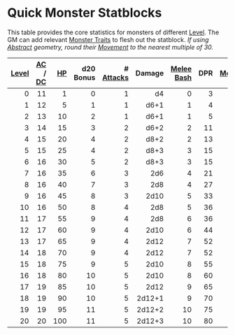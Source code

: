 # Quick Monster Statblocks

This table provides the core statistics for monsters of different [Level](../../Player%20Characters/Derived%20Statistics/Level.md). The GM can add relevant [Monster Traits](Monster%20Traits.md) to flesh out the statblock.
*If using [Abstract](../../Game%20Procedures/Core%20Procedures/Geometry.md#Abstract) geometry, round their [Movement](../../Game%20Procedures/Combat/Movement.md) to the nearest multiple of 30.*

| [Level](../../Player%20Characters/Derived%20Statistics/Level.md) | [AC](../../Player%20Characters/Derived%20Statistics/Armor%20Class.md) / [DC](../../Game%20Procedures/Core%20Procedures/DC.md) | [HP](../../Player%20Characters/Derived%20Statistics/Health%20Points.md) | d20 Bonus | # [Attacks](../../Game%20Procedures/Combat/Attack.md) | Damage | [Melee Bash](../../Game%20Procedures/Combat/Melee%20Attack.md#Melee%20Bash) | DPR | [Movement](../../Game%20Procedures/Combat/Movement.md) |
| ---------------------------------------------------------------: | ----------------------------------------------------------------------------------------------------------------------------: | ----------------------------------------------------------------------: | --------: | ----------------------------------------------------: | -----: | --------------------------------------------------------------------------: | --: | -----------------------------------------------------: |
|                                                                0 |                                                                                                                            11 |                                                                       1 |         0 |                                                     1 |     d4 |                                                                           0 |   3 |                                                     30 |
|                                                                1 |                                                                                                                            12 |                                                                       5 |         1 |                                                     1 |   d6+1 |                                                                           1 |   4 |                                                     30 |
|                                                                2 |                                                                                                                            13 |                                                                      10 |         2 |                                                     1 |   d6+1 |                                                                           1 |   5 |                                                     30 |
|                                                                3 |                                                                                                                            14 |                                                                      15 |         3 |                                                     2 |   d6+2 |                                                                           2 |  11 |                                                     35 |
|                                                                4 |                                                                                                                            15 |                                                                      20 |         4 |                                                     2 |   d8+2 |                                                                           2 |  13 |                                                     35 |
|                                                                5 |                                                                                                                            15 |                                                                      25 |         4 |                                                     2 |   d8+3 |                                                                           3 |  15 |                                                     40 |
|                                                                6 |                                                                                                                            16 |                                                                      30 |         5 |                                                     2 |   d8+3 |                                                                           3 |  15 |                                                     40 |
|                                                                7 |                                                                                                                            16 |                                                                      35 |         6 |                                                     3 |    2d6 |                                                                           4 |  21 |                                                     45 |
|                                                                8 |                                                                                                                            16 |                                                                      40 |         7 |                                                     3 |    2d8 |                                                                           4 |  27 |                                                     45 |
|                                                                9 |                                                                                                                            16 |                                                                      45 |         8 |                                                     3 |   2d10 |                                                                           5 |  33 |                                                     50 |
|                                                               10 |                                                                                                                            16 |                                                                      50 |         8 |                                                     4 |    2d8 |                                                                           5 |  36 |                                                     50 |
|                                                               11 |                                                                                                                            17 |                                                                      55 |         9 |                                                     4 |    2d8 |                                                                           6 |  36 |                                                     55 |
|                                                               12 |                                                                                                                            17 |                                                                      60 |         9 |                                                     4 |   2d10 |                                                                           6 |  44 |                                                     55 |
|                                                               13 |                                                                                                                            17 |                                                                      65 |         9 |                                                     4 |   2d12 |                                                                           7 |  52 |                                                     60 |
|                                                               14 |                                                                                                                            18 |                                                                      70 |         9 |                                                     4 |   2d12 |                                                                           7 |  52 |                                                     60 |
|                                                               15 |                                                                                                                            18 |                                                                      75 |         9 |                                                     5 |   2d10 |                                                                           8 |  55 |                                                     65 |
|                                                               16 |                                                                                                                            18 |                                                                      80 |        10 |                                                     5 |   2d10 |                                                                           8 |  60 |                                                     65 |
|                                                               17 |                                                                                                                            19 |                                                                      85 |        10 |                                                     5 |   2d12 |                                                                           9 |  65 |                                                     70 |
|                                                               18 |                                                                                                                            19 |                                                                      90 |        10 |                                                     5 | 2d12+1 |                                                                           9 |  70 |                                                     70 |
|                                                               19 |                                                                                                                            19 |                                                                      95 |        11 |                                                     5 | 2d12+2 |                                                                          10 |  75 |                                                     75 |
|                                                               20 |                                                                                                                            20 |                                                                     100 |        11 |                                                     5 | 2d12+3 |                                                                          10 |  80 |                                                     75 |
